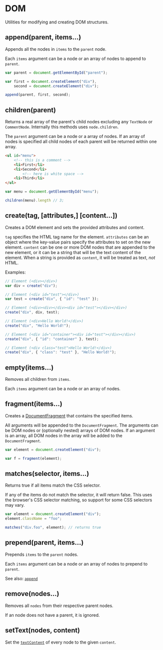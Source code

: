 # DOM

Utilities for modifying and creating DOM structures.


## append(parent, items...)

Appends all the nodes in `items` to the `parent` node.

Each `items` argument can be a node or an array of nodes to append to `parent`.


```js
var parent = document.getElementById("parent");

var first = document.createElement("div"),
    second = document.createElement("div");

append(parent, first, second);
```


## children(parent)

Returns a real array of the parent's child nodes excluding any `TextNode` or `CommentNode`.
Internally this methods uses `node.children`.

The `parent` argument can be a node or a array of nodes. If an array of nodes is specified all child nodes
of each parent will be returned within one array.

```html
<ul id="menu">
	<!-- this is a comment -->
	<li>First</li>
	<li>Second</li>
        <!-- here is white space -->
	<li>Third</li>
</ul>
```

```js
var menu = document.getElementById("menu");

children(menu).length // 3;
```


## create(tag, [attributes,] [content...])

Creates a DOM element and sets the provided attributes and content.

`tag` specifies the HTML tag name for the element. `attributes` can be an object
where the key-value pairs specify the attributes to set on the new element.
`content` can be one or more DOM nodes that are appended to the new element, or
it can be a string that will be the text content of the element. When a string
is provided as `content`, it will be treated as text, *not* HTML.

Examples:

```js
// Element (<div></div>)
var div = create("div");

// Element (<div id="test"></div>)
var test = create("div", { "id": "test" });

// Element (<div><div></div><div id="test"></div></div>)
create("div", div, test);

// Element (<div>Hello World!</div>)
create("div", "Hello World!");

// Element (<div id="container"><div id="test"></div></div>)
create("div", { "id": "container" }, test);

// Element (<div class="test">Hello World!</div>)
create("div", { "class": "test" }, "Hello World!");
```


## empty(items...)

Removes all children from `items`.

Each `items` argument can be a node or an array of nodes.

## fragment(items...)

Creates a [DocumentFragment](https://developer.mozilla.org/en-US/docs/Web/API/DocumentFragment)
that contains the specified items.

All arguments will be appended to the `DocumentFragment`. The arguments can be
DOM nodes or (optionally nested) arrays of DOM nodes. If an argument is an
array, all DOM nodes in the array will be added to the `DocumentFragment`.

```js
var element = document.createElement("div");

var f = fragment(element);
```


## matches(selector, items...)

Returns true if all items match the CSS selector.

If any of the items do not match the selector, it will return false. This uses
the browser's CSS selector matching, so support for some CSS selectors may vary.


```js
var element = document.createElement("div");
element.className = "foo";

matches("div.foo", element); // returns true
```


## prepend(parent, items...)

Prepends `items` to the `parent` nodes.

Each `items` argument can be a node or an array of nodes to prepend to `parent`.

See also: [`append`](#append)


## remove(nodes...)

Removes all `nodes` from their respective parent nodes.

If an node does not have a parent, it is ignored.


## setText(nodes, content)

Set the [`textContent`](https://developer.mozilla.org/en-US/docs/Web/API/Node.textContent) of every node to the given `content`.
